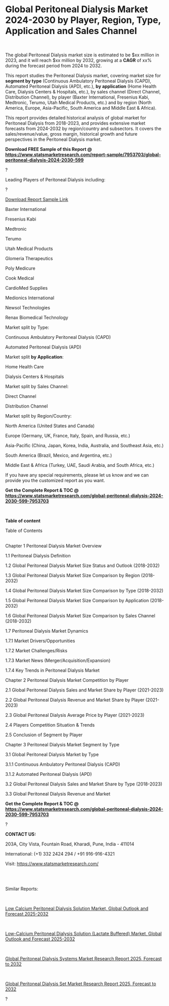 <h1>Global Peritoneal Dialysis Market 2024-2030 by Player, Region, Type, Application and Sales Channel</h1><br/><p>The global Peritoneal Dialysis market size is estimated to be $xx million in 2023, and it will reach $xx million by 2032, growing at a <strong>CAGR</strong> of xx% during the forecast period from 2024 to 2032.</p>
 
 
 
 <p>This report studies the Peritoneal Dialysis market, covering market size for <strong>segment by type</strong> (Continuous Ambulatory Peritoneal Dialysis (CAPD), Automated Peritoneal Dialysis (APD), etc.), <strong>by application</strong> (Home Health Care, Dialysis Centers & Hospitals, etc.), by sales channel (Direct Channel, Distribution Channel), by player (Baxter International, Fresenius Kabi, Medtronic, Terumo, Utah Medical Products, etc.) and by region (North America, Europe, Asia-Pacific, South America and Middle East & Africa).</p>
 
 
 
 <p>This report provides detailed historical analysis of global market for Peritoneal Dialysis from 2018-2023, and provides extensive market forecasts from 2024-2032 by region/country and subsectors. It covers the sales/revenue/value, gross margin, historical growth and future perspectives in the Peritoneal Dialysis market.</p>
 
 
 
 <div><b>Download FREE Sample of this Report @ <a href="https://www.statsmarketresearch.com/download-free-sample/7953703/global-peritoneal-dialysis-2024-2030-599">https://www.statsmarketresearch.com/report-sample/7953703/global-peritoneal-dialysis-2024-2030-599</a></b></div>
 
 
 
 <p>? </p>
 
 
 
 <p>Leading Players of Peritoneal Dialysis including:</p>
 
 
 
 <p>? </p>
 
 
 
 <p><a href="https://www.statsmarketresearch.com/download-free-sample/7953703/global-peritoneal-dialysis-2024-2030-599">Download Report Sample Link</a></p>
 
 
 
 <p>Baxter International</p>
 
 
 
 <p>Fresenius Kabi</p>
 
 
 
 <p>Medtronic</p>
 
 
 
 <p>Terumo</p>
 
 
 
 <p>Utah Medical Products</p>
 
 
 
 <p>Glomeria Therapeutics</p>
 
 
 
 <p>Poly Medicure</p>
 
 
 
 <p>Cook Medical</p>
 
 
 
 <p>CardioMed Supplies</p>
 
 
 
 <p>Medionics International</p>
 
 
 
 <p>Newsol Technologies</p>
 
 
 
 <p>Renax Biomedical Technology</p>
 
 
 
 <p>Market split by Type:</p>
 
 
 
 <p>Continuous Ambulatory Peritoneal Dialysis (CAPD)</p>
 
 
 
 <p>Automated Peritoneal Dialysis (APD)</p>
 
 
 
 <p>Market split <strong>by Application</strong>:</p>
 
 
 
 <p>Home Health Care</p>
 
 
 
 <p>Dialysis Centers & Hospitals</p>
 
 
 
 <p>Market split by Sales Channel:</p>
 
 
 
 <p>Direct Channel</p>
 
 
 
 <p>Distribution Channel</p>
 
 
 
 <p>Market split by Region/Country:</p>
 
 
 
 <p>North America (United States and Canada)</p>
 
 
 
 <p>Europe (Germany, UK, France, Italy, Spain, and Russia, etc.)</p>
 
 
 
 <p>Asia-Pacific (China, Japan, Korea, India, Australia, and Southeast Asia, etc.)</p>
 
 
 
 <p>South America (Brazil, Mexico, and Argentina, etc.)</p>
 
 
 
 <p>Middle East & Africa (Turkey, UAE, Saudi Arabia, and South Africa, etc.)</p>
 
 
 
 <p>If you have any special requirements, please let us know and we can provide you the customized report as you want.</p>
 
 
 
 <div><b>Get the Complete Report & TOC @ <a href="https://www.statsmarketresearch.com/global-peritoneal-dialysis-2024-2030-599-7953703">https://www.statsmarketresearch.com/global-peritoneal-dialysis-2024-2030-599-7953703</a></b></div>
 
 
 
 <p><br />
 
 <b>Table of content</b></p>
 
 
 
 <p>Table of Contents<br />
 
 <br />
 
 Chapter 1 Peritoneal Dialysis Market Overview<br />
 
 1.1 Peritoneal Dialysis Definition<br />
 
 1.2 Global Peritoneal Dialysis Market Size Status and Outlook (2018-2032)<br />
 
 1.3 Global Peritoneal Dialysis Market Size Comparison by Region (2018-2032)<br />
 
 1.4 Global Peritoneal Dialysis Market Size Comparison by Type (2018-2032)<br />
 
 1.5 Global Peritoneal Dialysis Market Size Comparison by Application (2018-2032)<br />
 
 1.6 Global Peritoneal Dialysis Market Size Comparison by Sales Channel (2018-2032)<br />
 
 1.7 Peritoneal Dialysis Market Dynamics<br />
 
 1.7.1 Market Drivers/Opportunities<br />
 
 1.7.2 Market Challenges/Risks<br />
 
 1.7.3 Market News (Merger/Acquisition/Expansion)<br />
 
 1.7.4 Key Trends in Peritoneal Dialysis Market<br />
 
 Chapter 2 Peritoneal Dialysis Market Competition by Player<br />
 
 2.1 Global Peritoneal Dialysis Sales and Market Share by Player (2021-2023)<br />
 
 2.2 Global Peritoneal Dialysis Revenue and Market Share by Player (2021-2023)<br />
 
 2.3 Global Peritoneal Dialysis Average Price by Player (2021-2023)<br />
 
 2.4 Players Competition Situation & Trends<br />
 
 2.5 Conclusion of Segment by Player<br />
 
 Chapter 3 Peritoneal Dialysis Market Segment by Type<br />
 
 3.1 Global Peritoneal Dialysis Market by Type<br />
 
 3.1.1 Continuous Ambulatory Peritoneal Dialysis (CAPD)<br />
 
 3.1.2 Automated Peritoneal Dialysis (APD)<br />
 
 3.2 Global Peritoneal Dialysis Sales and Market Share by Type (2018-2023)<br />
 
 3.3 Global Peritoneal Dialysis Revenue and Market</p>
 
 
 
 <div><b>Get the Complete Report & TOC @ <a href="https://www.statsmarketresearch.com/global-peritoneal-dialysis-2024-2030-599-7953703">https://www.statsmarketresearch.com/global-peritoneal-dialysis-2024-2030-599-7953703</a></b></div>
 
 
 
 <p>? </p>
 
 
 
 <p><b>CONTACT US:</b><br />
 
 203A, City Vista, Fountain Road, Kharadi, Pune, India - 411014<br />
 
 International: (+1) 332 2424 294 / +91 916-916-4321<br />
 
 Visit: <a href="https://www.statsmarketresearch.com/">https://www.statsmarketresearch.com/</a><br />
 
 <br />
 
 <br />
 
 Similar Reports:<br />
 
 <br />
 
 <a href="https://www.statsmarketresearch.com/global-low-calcium-peritoneal-dialysis-solution-forecast-2025-2032-8-8032191">Low Calcium Peritoneal Dialysis Solution Market, Global Outlook and Forecast 2025-2032 </a><br />
 
 <br />
 
 <a href="https://www.statsmarketresearch.com/global-lowcalcium-peritoneal-dialysis-solution-forecast-2025-2032-540-8032087">Low-Calcium Peritoneal Dialysis Solution (Lactate Buffered) Market, Global Outlook and Forecast 2025-2032</a><br />
 
 <br />
 
 <a href="https://www.statsmarketresearch.com/global-peritoneal-dialysis-systems-2025-2032-183-8023603">Global Peritoneal Dialysis Systems Market Research Report 2025, Forecast to 2032</a><br />
 
 <br />
 
 <a href="https://www.statsmarketresearch.com/global-peritoneal-dialysis-set-2025-2032-337-8023604">Global Peritoneal Dialysis Set Market Research Report 2025, Forecast to 2032</a><br />
 
 ? </p>